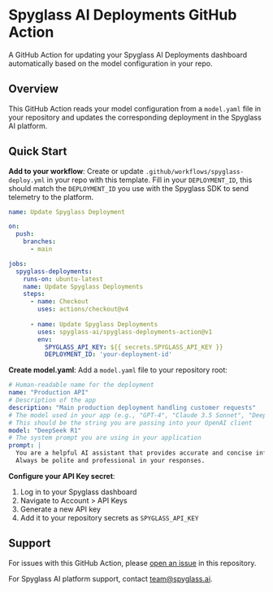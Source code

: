 # Spyglass AI Deployments GitHub Action

A GitHub Action for updating your Spyglass AI Deployments dashboard automatically based on the model configuration in your repo.

## Overview

This GitHub Action reads your model configuration from a `model.yaml` file in your repository and updates the corresponding deployment in the Spyglass AI platform.

## Quick Start

**Add to your workflow**: Create or update `.github/workflows/spyglass-deploy.yml` in your repo with this template. Fill in your `DEPLOYMENT_ID`, this should match the `DEPLOYMENT_ID` you use with the Spyglass SDK to send telemetry to the platform.

```yaml
name: Update Spyglass Deployment

on:
  push:
    branches:
      - main

jobs:
  spyglass-deployments:
    runs-on: ubuntu-latest
    name: Update Spyglass Deployments
    steps:
      - name: Checkout
        uses: actions/checkout@v4
        
      - name: Update Spyglass Deployments
        uses: spyglass-ai/spyglass-deployments-action@v1
        env:
          SPYGLASS_API_KEY: ${{ secrets.SPYGLASS_API_KEY }}
          DEPLOYMENT_ID: 'your-deployment-id'
```

**Create model.yaml**: Add a `model.yaml` file to your repository root:

```yaml
# Human-readable name for the deployment
name: "Production API"
# Description of the app
description: "Main production deployment handling customer requests"
# The model used in your app (e.g., "GPT-4", "Claude 3.5 Sonnet", "DeepSeek R1")
# This should be the string you are passing into your OpenAI client
model: "DeepSeek R1"
# The system prompt you are using in your application
prompt: |
  You are a helpful AI assistant that provides accurate and concise information.
  Always be polite and professional in your responses.
```

**Configure your API Key secret**:
1. Log in to your Spyglass dashboard
2. Navigate to Account > API Keys
3. Generate a new API key
4. Add it to your repository secrets as `SPYGLASS_API_KEY`

## Support

For issues with this GitHub Action, please [open an issue](https://github.com/spyglass-ai/spyglass-deployments-action/issues) in this repository.

For Spyglass AI platform support, contact [team@spyglass.ai](mailto:team@spyglass.ai).
